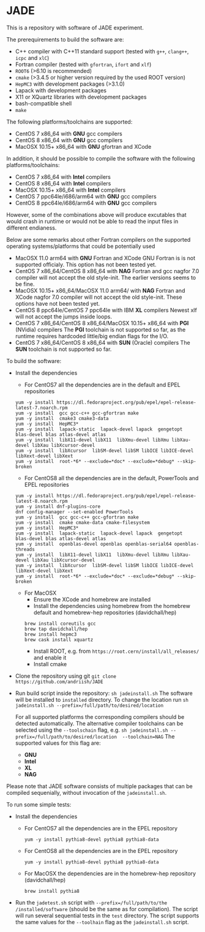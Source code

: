 # JADE
This is a repository with software of JADE experiment.

The prerequirements to build the software are:
 
 - C++ compiler with C++11 standard support (tested with ``g++``, ``clang++``, ``icpc`` and ``xlC``)
 - Fortran compiler (tested with ``gfortran``, ``ifort`` and ``xlf``)
 - ``ROOT6`` (>6.10 is recommended)
 - ``cmake`` (>3.4.5 or higher version required by the used ROOT version)
 - ``HepMC3`` with development packages (>3.1.0)
 - Lapack with development packages 
 - X11 or XQuartz libraries with development packages
 - bash-compatible shell
 - ``make``
 
 The following platforms/toolchains are supported:
 
  - CentOS 7 x86_64 with **GNU** gcc compilers
  - CentOS 8 x86_64 with **GNU** gcc compilers
  - MacOSX 10.15+ x86_64 with **GNU** gfortran and XCode
  
  In addition, it should be possible to compile the software  with the following platforms/toolchains:
  
  - CentOS 7 x86_64 with **Intel** compilers
  - CentOS 8 x86_64 with **Intel** compilers
  - MacOSX 10.15+ x86_64 with **Intel** compilers
  - CentOS 7 ppc64le/i686/arm64 with **GNU** gcc compilers
  - CentOS 8 ppc64le/i686/arm64 with **GNU** gcc compilers

  However, some of the combinations above will produce excutables that would crash in runtime or
  would not be able to read the input files in different endianess.

  Below are some remarks about other Fortran compilers on the supported operating systems/platforms that could be potentially used 
   
   - MacOSX 11.0 arm64 with **GNU** Fortran and XCode
      GNU Fortran is is not supported officialy. This option has not been tested yet.
   - CentOS 7 x86_64/CentOS 8 x86_64 with **NAG** Fortran and gcc 
      nagfor 7.0 compiler will not accept the old style-init. The earlier versions seems to be fine.
   - MacOSX 10.15+ x86_64/MacOSX 11.0 arm64/ with **NAG** Fortran and XCode 
      nagfor 7.0 compiler will not accept the old style-init.  These options have not been tested yet.
   - CentOS 8 ppc64le/CentOS 7 ppc64le with IBM **XL** compilers
      Newest xlf will not accept the jumps inside loops.
   - CentOS 7 x86_64/CentOS 8 x86_64/MacOSX 10.15+ x86_64 with **PGI** (NVidia) compilers
      The **PGI** toolchain is not supported so far, as the runtime requires hardcoded little/big endian flags for the I/O.
   - CentOS 7 x86_64/CentOS 8 x86_64 with **SUN** (Oracle) compilers
      The **SUN** toolchain is not supported so far.

To build the software:
 - Install the dependencies
   - For CentOS7 all the dependencies are in the default and EPEL repositories  
    ```
    yum -y install https://dl.fedoraproject.org/pub/epel/epel-release-latest-7.noarch.rpm
    yum -y install  gcc gcc-c++ gcc-gfortran make
    yum -y install  cmake3 cmake3-data
    yum -y install  HepMC3*
    yum -y install  lapack-static  lapack-devel lapack  gengetopt  blas-devel blas atlas-devel atlas
    yum -y install  libX11-devel libX11  libXmu-devel libXmu libXau-devel libXau libXcursor-devel  
    yum -y install  libXcursor  libSM-devel libSM libICE libICE-devel libXext-devel libXext
    yum -y install  root-*6* --exclude=*doc* --exclude=*debug* --skip-broken
    ```
   - For CentOS8 all the dependencies are in the default, PowerTools and EPEL repositories  
    ```
    yum -y install https://dl.fedoraproject.org/pub/epel/epel-release-latest-8.noarch.rpm
    yum -y install dnf-plugins-core
    dnf config-manager --set-enabled PowerTools
    yum -y install  gcc gcc-c++ gcc-gfortran make
    yum -y install  cmake cmake-data cmake-filesystem
    yum -y install  HepMC3*
    yum -y install  lapack-static  lapack-devel lapack  gengetopt  blas-devel blas atlas-devel atlas  
    yum -y install  openblas-devel openblas openblas-serial64 openblas-threads
    yum -y install  libX11-devel libX11  libXmu-devel libXmu libXau-devel libXau libXcursor-devel  
    yum -y install  libXcursor  libSM-devel libSM libICE libICE-devel libXext-devel libXext
    yum -y install  root-*6* --exclude=*doc* --exclude=*debug* --skip-broken
    ```
   - For MacOSX
     - Ensure the XCode and homebrew are installed
     - Install the dependencies using homebrew from the homebrew default and homebrew-hep repositories (davidchall/hep)
      ```
      brew install coreutils gcc
      brew tap davidchall/hep
      brew install hepmc3
      brew cask install xquartz
      ```
     - Install ROOT, e.g. from  `https://root.cern/install/all_releases/` and enable it
     - Install cmake
       
- Clone the repository using git 
     ``git clone https://github.com/andriish/JADE``
    
- Run build script inside the repository:
    `` sh jadeinstall.sh `` 
    The software will be installed to ``installed`` directory.
    To change the location run ``sh jadeinstall.sh --prefix=/full/path/to/desired/location``

    For all supported platforms the corresponding compilers should be detected automatically.
    The alternative compiler toolchains can be selected using the ``--toolschain`` flag, e.g.
     ``sh jadeinstall.sh --prefix=/full/path/to/desired/location  --toolchain=NAG`` 
    The supported values for this flag are:
      
     - **GNU** 
     - **Intel** 
     - **XL** 
     - **NAG** 
    
Please note that JADE software consists of multiple packages that can be compiled sequenially, 
without invocation of the ``jadeinstall.sh``.

To run some simple tests:

 - Install the dependencies
   - For CentOS7 all the dependencies are in the EPEL repository  
     ```
     yum -y install pythia8-devel pythia8 pythia8-data
     ```
   - For CentOS8 all the dependencies are in the EPEL repository
     ```
     yum -y install pythia8-devel pythia8 pythia8-data
     ```
   - For MacOSX the dependencies are in the homebrew-hep repository (davidchall/hep)
     ```
     brew install pythia8
     ```    
    
 - Run the ``jadetest.sh`` script with ``--prefix=/full/path/to/the /installed/software`` (should be the same as for compilation). 
   The script will  run several sequential tests in the `test` directory.
   The script supports the same values for the ``--toolhain`` flag as the ``jadeinstall.sh`` script.


